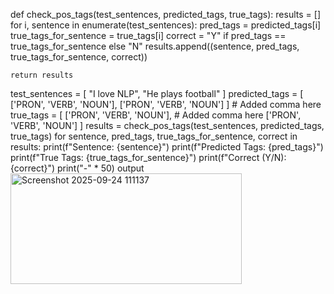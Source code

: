 def check_pos_tags(test_sentences, predicted_tags, true_tags):
    results = []
    for i, sentence in enumerate(test_sentences):
        pred_tags = predicted_tags[i]
        true_tags_for_sentence = true_tags[i]
        correct = "Y" if pred_tags == true_tags_for_sentence else "N"
        results.append((sentence, pred_tags, true_tags_for_sentence, correct))

    return results
test_sentences = [
    "I love NLP",
    "He plays football"
]
predicted_tags = [
    ['PRON', 'VERB', 'NOUN'],
    ['PRON', 'VERB', 'NOUN']
] # Added comma here
true_tags = [
    ['PRON', 'VERB', 'NOUN'],  # Added comma here
    ['PRON', 'VERB', 'NOUN']
]
results = check_pos_tags(test_sentences, predicted_tags, true_tags)
for sentence, pred_tags, true_tags_for_sentence, correct in results:
    print(f"Sentence: {sentence}")
    print(f"Predicted Tags: {pred_tags}")
    print(f"True Tags: {true_tags_for_sentence}")
    print(f"Correct (Y/N): {correct}")
    print("-" * 50)
    output<img width="370" height="177" alt="Screenshot 2025-09-24 111137" src="https://github.com/user-attachments/assets/6b407e12-814c-4e1a-be1d-98d549c6f34c" />
